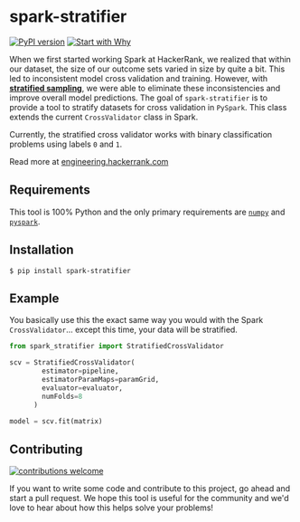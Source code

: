# spark-stratifier
[![PyPI version](https://img.shields.io/pypi/v/spark-stratifier.svg)](https://img.shields.io/pypi/v/spark-stratifier)
[![Start with Why](https://img.shields.io/badge/start%20with-why%3F-brightgreen.svg?style=flat)](http://www.ted.com/talks/simon_sinek_how_great_leaders_inspire_action)

When we first started working Spark at HackerRank, we realized that within our dataset, the size of our outcome sets varied in size by quite a bit. This led to inconsistent model cross validation and training. However, with [**stratified sampling**](https://en.wikipedia.org/wiki/Stratified_sampling), we were able to eliminate these inconsistencies and improve overall model predictions. The goal of `spark-stratifier` is to provide a tool to stratify datasets for cross validation in `PySpark`. This class extends the current `CrossValidator` class in Spark.

Currently, the stratified cross validator works with binary classification problems using labels `0` and `1`.

Read more at [engineering.hackerrank.com](https://engineering.hackerrank.com/)

Requirements
------------
This tool is 100% Python and the only primary requirements are [`numpy`](https://github.com/numpy/numpy) and [`pyspark`](https://github.com/apache/spark/tree/master/python/pyspark).

Installation
------------
```
$ pip install spark-stratifier
```

Example
-------
You basically use this the exact same way you would with the Spark `CrossValidator`... except this time, your data will be stratified.

```py
from spark_stratifier import StratifiedCrossValidator

scv = StratifiedCrossValidator(
        estimator=pipeline,
        estimatorParamMaps=paramGrid,
        evaluator=evaluator,
        numFolds=8
      )

model = scv.fit(matrix)
```

Contributing
------------
[![contributions welcome](https://img.shields.io/badge/contributions-welcome-brightgreen.svg)](https://github.com/interviewstreet/spark-stratifier/issues)

If you want to write some code and contribute to this project, go ahead and start a pull request. We hope this tool is useful for the community and we'd love to hear about how this helps solve your problems!
